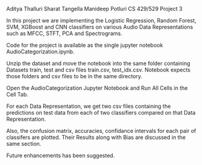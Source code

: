 Aditya Thalluri
Sharat Tangella
Manideep Potluri
CS 429/529
Project 3

In this project we are implementing the Logistic Regression, Random Forest, SVM, XGBoost and CNN classifiers on various Audio Data Representations such as MFCC, STFT, PCA and Spectrograms.

Code for the project is available as the single jupyter notebook AudioCategorization.ipynb.

Unzip the dataset and move the notebook into the same folder containing Datasets train, test and csv files train.csv, test_idx.csv. Notebook expects those folders and csv files to be in the same directory.

Open the AudioCategorization Jupyter Notebook and Run All Cells in the Cell Tab.

For each Data Representation, we get two csv files containing the predictions on test data from each of two classifiers compared on that Data Representation.

Also, the confusion matrix, accuracies, confidance intervals for each pair of classifers are plotted. Their Results along with Bias are discussed in the same section.

Future enhancements has been suggested.